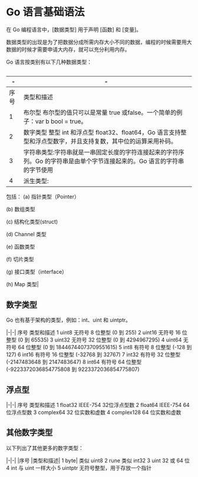# Go 语言基础语法

在 Go 编程语言中，[数据类型] 用于声明 [函数] 和 [变量]。

数据类型的出现是为了把数据分成所需内存大小不同的数据，编程的时候需要用大数据的时候才需要申请大内存，就可以充分利用内存。

Go 语言按类别有以下几种数据类型：



## 
|-|-|
|-|-|
|序号|	类型和描述|
|1	|布尔型 布尔型的值只可以是常量 true 或false。一个简单的例子：var b bool = true。|
|2	|数字类型   整型 int 和浮点型 float32、float64，Go 语言支持整型和浮点型数字，并且支持复数，其中位的运算采用补码。|
|3	|字符串类型:字符串就是一串固定长度的字符连接起来的字符序列。Go 的字符串是由单个字节连接起来的。Go 语言的字符串的字节使用 |UTF-8 编码标识 Unicode 文本。|
|4	|派生类型:
包括：
(a) 指针类型（Pointer）

(b) 数组类型

(c) 结构化类型(struct)

(d) Channel 类型

(e) 函数类型

(f) 切片类型

(g) 接口类型（interface）

(h) Map 类型|

## 数字类型
Go 也有基于架构的类型，例如：int、uint 和 uintptr。

|-|-|
序号	类型和描述
1	uint8
无符号 8 位整型 (0 到 255)
2	uint16
无符号 16 位整型 (0 到 65535)
3	uint32
无符号 32 位整型 (0 到 4294967295)
4	uint64
无符号 64 位整型 (0 到 18446744073709551615)
5	int8
有符号 8 位整型 (-128 到 127)
6	int16
有符号 16 位整型 (-32768 到 32767)
7	int32
有符号 32 位整型 (-2147483648 到 2147483647)
8	int64
有符号 64 位整型 (-9223372036854775808 到 9223372036854775807)

## 浮点型
|-|-|
序号	类型和描述
1	float32
IEEE-754 32位浮点型数
2	float64
IEEE-754 64位浮点型数
3	complex64
32 位实数和虚数
4	complex128
64 位实数和虚数

## 其他数字类型
以下列出了其他更多的数字类型：

|-|-|
|序号	|类型和描述|
1	byte|
类似 uint8
2	rune
类似 int32
3	uint
32 或 64 位
4	int
与 uint 一样大小
5	uintptr
无符号整型，用于存放一个指针